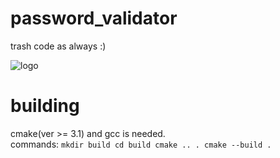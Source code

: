 # password_validator
trash code as always :)

![logo](https://cdn.discordapp.com/emojis/854005239388962846.png?size=256)

# building
cmake(ver >= 3.1) and gcc is needed.\
commands: ``mkdir build cd build cmake .. . cmake --build .``
